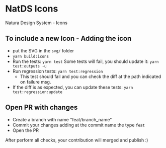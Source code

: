# NatDS Icons

Natura Design System - Icons

## To include a new Icon - Adding the icon

- put the SVG in the `svg/` folder
- `yarn build:icons` 
- Run the tests: `yarn test`
  Some tests will fail, you should update it: `yarn test:outputs -u`
- Run regression tests: `yarn test:regression`
  - This test should fail and you can check the diff at the path indicated on failure msg.
- If the diff is as expected, you can update these tests: `yarn test:regression:update`

## Open PR with changes

- Create a branch with name "feat/branch_name"
- Commit your changes adding at the commit name the type `feat`
- Open the PR

After perform all checks, your contribution will merged and publish :)

